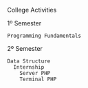 College Activities

  1º Semester
  
    Programming Fundamentals
    
  2º Semester
  
    Data Structure
      Internship
        Server PHP
        Terminal PHP
